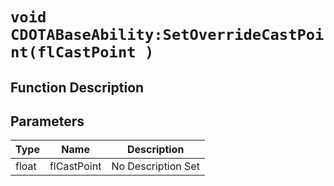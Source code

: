 # `void CDOTABaseAbility:SetOverrideCastPoint(flCastPoint )`
## Function Description

## Parameters
Type|Name|Description
--|--|--
float|flCastPoint|No Description Set
